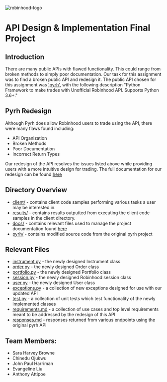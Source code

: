 ![robinhood-logo](https://imgur.com/U4A1ciD.png)

# API Design & Implementation  Final Project

## Introduction
There are many public APIs with flawed functionality. This could range from broken methods
to simply poor documentation. Our task for this assignment was to find a broken public API and redesign it. The public
 API chosen for this assignment was ['pyrh'](https://pyrh.readthedocs.io/en/latest/), with the following description
 "Python Framework to make trades with Unofficial Robinhood API. Supports Python 3.6+."  

## Pyrh Redesign
Although Pyrh does allow Robinhood users to trade using the API, there were many flaws found including:
* API Organization
* Broken Methods
* Poor Documentation
* Incorrect Return Types

Our redesign of the API resolves the issues listed above while providing users with a more intuitive design for trading. The full documentation for our redesign can be found [here](https://pyrh-redesign.readthedocs.io/en/latest/)

## Directory Overview
* [client/](client/)  - contains client code samples performing various tasks a user may be interested in.
* [results/](results/) - contains results outputted from executing the client code samples in the client directory.
* [docs/](docs/)    - contains relevant files used to manage the project documentation found [here](https://pyrh-redesign.readthedocs.io/en/latest/)
* [pyrh/](pyrh/)    - contains modified source code from the original pyrh project

## Relevant Files
* [instrument.py](instrument.py)   - the newly designed Instrument class
* [order.py](order.py)        - the newly designed Order class
* [portfolio.py](portfolio.py)    - the newly designed Portfolio class
* [session.py](session.py)      - the newly designed Robinhood session class
* [user.py](user.py)         - the newly designed User class
* [exceptions.py](exceptions.py)   - a collection of new exceptions designed for use with our updated API
* [test.py](test.py)         - a collection of unit tests which test functionality of the newly implemented classes
* [requirements.md](requirements.md) - a collection of use cases and top level requirements meant to be addressed by the redesign of this API
* [responses.md](responses.md)    - responses returned from various endpoints using the original pyrh API


## Team Members:
* Sara Harvey Browne
* Chinedu Ojukwu
* John Paul Harriman
* Evangeline Liu
* Anthony Attipoe
